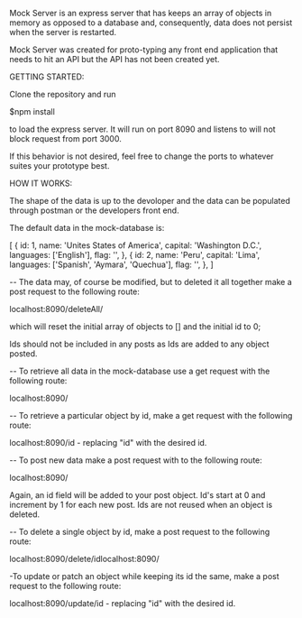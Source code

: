 Mock Server is an express server that has keeps an array of objects in memory as opposed to a database and, consequently, data does not persist when the server is restarted.

Mock Server was created for proto-typing any front end application that needs to hit an API but the API has not been created yet.

GETTING STARTED:

Clone the repository and run

  $npm install

to load the express server. It will run on port 8090 and listens to will not block request from port 3000.

If this behavior is not desired, feel free to change the ports to whatever suites your prototype best.

HOW IT WORKS:

The shape of the data is up to the devoloper and the data can be populated through postman or the developers front end.

The default data in the mock-database is:

[
  {
    id: 1,
    name: 'Unites States of America',
    capital: 'Washington D.C.',
    languages: ['English'],
    flag: '',
  },
  {
    id: 2,
    name: 'Peru',
    capital: 'Lima',
    languages: ['Spanish', 'Aymara', 'Quechua'],
    flag: '',
  },
]

-- The data may, of course be modified, but to deleted it all together make a post request to the following route:

localhost:8090/deleteAll/

which will reset the initial array of objects to [] and the initial id to 0;

Ids should not be included in any posts as Ids are added to any object posted.

-- To retrieve all data in the mock-database use a get request with the following route:

localhost:8090/

-- To retrieve a particular object by id, make a get request with the following route:

localhost:8090/id - replacing "id" with the desired id.

-- To post new data make a post request with to the following route:

localhost:8090/

Again, an id field will be added to your post object. Id's start at 0 and increment by 1 for each new post. Ids are not reused when an object is deleted.

-- To delete a single object by id, make a post request to the following route:

localhost:8090/delete/idlocalhost:8090/

-To update or patch an object while keeping its id the same, make a post request to the following route:

localhost:8090/update/id - replacing "id" with the desired id.
